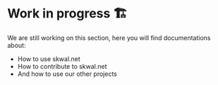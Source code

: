 # Work in progress 🏗️

We are still working on this section, here you will find documentations about:

- How to use skwal.net
- How to contribute to skwal.net
- And how to use our other projects